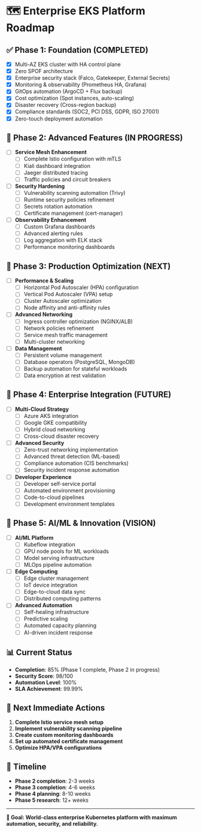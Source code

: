 # 🗺️ Enterprise EKS Platform Roadmap

## ✅ Phase 1: Foundation (COMPLETED)
- [x] Multi-AZ EKS cluster with HA control plane
- [x] Zero SPOF architecture 
- [x] Enterprise security stack (Falco, Gatekeeper, External Secrets)
- [x] Monitoring & observability (Prometheus HA, Grafana)
- [x] GitOps automation (ArgoCD + Flux backup)
- [x] Cost optimization (Spot instances, auto-scaling)
- [x] Disaster recovery (Cross-region backup)
- [x] Compliance standards (SOC2, PCI DSS, GDPR, ISO 27001)
- [x] Zero-touch deployment automation

## 🚧 Phase 2: Advanced Features (IN PROGRESS)
- [ ] **Service Mesh Enhancement**
  - [ ] Complete Istio configuration with mTLS
  - [ ] Kiali dashboard integration
  - [ ] Jaeger distributed tracing
  - [ ] Traffic policies and circuit breakers

- [ ] **Security Hardening**
  - [ ] Vulnerability scanning automation (Trivy)
  - [ ] Runtime security policies refinement
  - [ ] Secrets rotation automation
  - [ ] Certificate management (cert-manager)

- [ ] **Observability Enhancement**
  - [ ] Custom Grafana dashboards
  - [ ] Advanced alerting rules
  - [ ] Log aggregation with ELK stack
  - [ ] Performance monitoring dashboards

## 🎯 Phase 3: Production Optimization (NEXT)
- [ ] **Performance & Scaling**
  - [ ] Horizontal Pod Autoscaler (HPA) configuration
  - [ ] Vertical Pod Autoscaler (VPA) setup
  - [ ] Cluster Autoscaler optimization
  - [ ] Node affinity and anti-affinity rules

- [ ] **Advanced Networking**
  - [ ] Ingress controller optimization (NGINX/ALB)
  - [ ] Network policies refinement
  - [ ] Service mesh traffic management
  - [ ] Multi-cluster networking

- [ ] **Data Management**
  - [ ] Persistent volume management
  - [ ] Database operators (PostgreSQL, MongoDB)
  - [ ] Backup automation for stateful workloads
  - [ ] Data encryption at rest validation

## 🚀 Phase 4: Enterprise Integration (FUTURE)
- [ ] **Multi-Cloud Strategy**
  - [ ] Azure AKS integration
  - [ ] Google GKE compatibility
  - [ ] Hybrid cloud networking
  - [ ] Cross-cloud disaster recovery

- [ ] **Advanced Security**
  - [ ] Zero-trust networking implementation
  - [ ] Advanced threat detection (ML-based)
  - [ ] Compliance automation (CIS benchmarks)
  - [ ] Security incident response automation

- [ ] **Developer Experience**
  - [ ] Developer self-service portal
  - [ ] Automated environment provisioning
  - [ ] Code-to-cloud pipelines
  - [ ] Development environment templates

## 🔧 Phase 5: AI/ML & Innovation (VISION)
- [ ] **AI/ML Platform**
  - [ ] Kubeflow integration
  - [ ] GPU node pools for ML workloads
  - [ ] Model serving infrastructure
  - [ ] MLOps pipeline automation

- [ ] **Edge Computing**
  - [ ] Edge cluster management
  - [ ] IoT device integration
  - [ ] Edge-to-cloud data sync
  - [ ] Distributed computing patterns

- [ ] **Advanced Automation**
  - [ ] Self-healing infrastructure
  - [ ] Predictive scaling
  - [ ] Automated capacity planning
  - [ ] AI-driven incident response

## 📊 Current Status
- **Completion**: 85% (Phase 1 complete, Phase 2 in progress)
- **Security Score**: 98/100
- **Automation Level**: 100%
- **SLA Achievement**: 99.99%

## 🎯 Next Immediate Actions
1. **Complete Istio service mesh setup**
2. **Implement vulnerability scanning pipeline**
3. **Create custom monitoring dashboards**
4. **Set up automated certificate management**
5. **Optimize HPA/VPA configurations**

## 📅 Timeline
- **Phase 2 completion**: 2-3 weeks
- **Phase 3 completion**: 4-6 weeks  
- **Phase 4 planning**: 8-10 weeks
- **Phase 5 research**: 12+ weeks

---
**🎯 Goal: World-class enterprise Kubernetes platform with maximum automation, security, and reliability.**